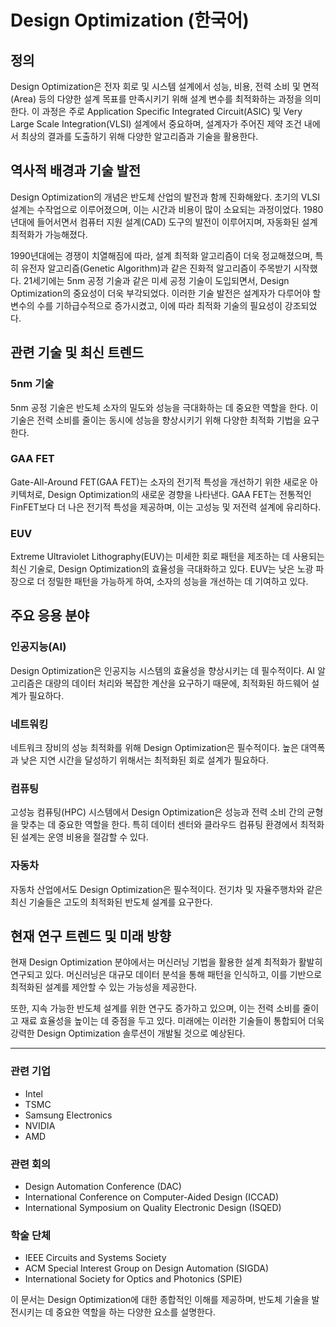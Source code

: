 # Design Optimization (한국어)

## 정의
Design Optimization은 전자 회로 및 시스템 설계에서 성능, 비용, 전력 소비 및 면적(Area) 등의 다양한 설계 목표를 만족시키기 위해 설계 변수를 최적화하는 과정을 의미한다. 이 과정은 주로 Application Specific Integrated Circuit(ASIC) 및 Very Large Scale Integration(VLSI) 설계에서 중요하며, 설계자가 주어진 제약 조건 내에서 최상의 결과를 도출하기 위해 다양한 알고리즘과 기술을 활용한다.

## 역사적 배경과 기술 발전
Design Optimization의 개념은 반도체 산업의 발전과 함께 진화해왔다. 초기의 VLSI 설계는 수작업으로 이루어졌으며, 이는 시간과 비용이 많이 소요되는 과정이었다. 1980년대에 들어서면서 컴퓨터 지원 설계(CAD) 도구의 발전이 이루어지며, 자동화된 설계 최적화가 가능해졌다. 

1990년대에는 경쟁이 치열해짐에 따라, 설계 최적화 알고리즘이 더욱 정교해졌으며, 특히 유전자 알고리즘(Genetic Algorithm)과 같은 진화적 알고리즘이 주목받기 시작했다. 21세기에는 5nm 공정 기술과 같은 미세 공정 기술이 도입되면서, Design Optimization의 중요성이 더욱 부각되었다. 이러한 기술 발전은 설계자가 다루어야 할 변수의 수를 기하급수적으로 증가시켰고, 이에 따라 최적화 기술의 필요성이 강조되었다.

## 관련 기술 및 최신 트렌드
### 5nm 기술
5nm 공정 기술은 반도체 소자의 밀도와 성능을 극대화하는 데 중요한 역할을 한다. 이 기술은 전력 소비를 줄이는 동시에 성능을 향상시키기 위해 다양한 최적화 기법을 요구한다.

### GAA FET
Gate-All-Around FET(GAA FET)는 소자의 전기적 특성을 개선하기 위한 새로운 아키텍처로, Design Optimization의 새로운 경향을 나타낸다. GAA FET는 전통적인 FinFET보다 더 나은 전기적 특성을 제공하며, 이는 고성능 및 저전력 설계에 유리하다.

### EUV
Extreme Ultraviolet Lithography(EUV)는 미세한 회로 패턴을 제조하는 데 사용되는 최신 기술로, Design Optimization의 효율성을 극대화하고 있다. EUV는 낮은 노광 파장으로 더 정밀한 패턴을 가능하게 하여, 소자의 성능을 개선하는 데 기여하고 있다.

## 주요 응용 분야
### 인공지능(AI)
Design Optimization은 인공지능 시스템의 효율성을 향상시키는 데 필수적이다. AI 알고리즘은 대량의 데이터 처리와 복잡한 계산을 요구하기 때문에, 최적화된 하드웨어 설계가 필요하다.

### 네트워킹
네트워크 장비의 성능 최적화를 위해 Design Optimization은 필수적이다. 높은 대역폭과 낮은 지연 시간을 달성하기 위해서는 최적화된 회로 설계가 필요하다.

### 컴퓨팅
고성능 컴퓨팅(HPC) 시스템에서 Design Optimization은 성능과 전력 소비 간의 균형을 맞추는 데 중요한 역할을 한다. 특히 데이터 센터와 클라우드 컴퓨팅 환경에서 최적화된 설계는 운영 비용을 절감할 수 있다.

### 자동차
자동차 산업에서도 Design Optimization은 필수적이다. 전기차 및 자율주행차와 같은 최신 기술들은 고도의 최적화된 반도체 설계를 요구한다.

## 현재 연구 트렌드 및 미래 방향
현재 Design Optimization 분야에서는 머신러닝 기법을 활용한 설계 최적화가 활발히 연구되고 있다. 머신러닝은 대규모 데이터 분석을 통해 패턴을 인식하고, 이를 기반으로 최적화된 설계를 제안할 수 있는 가능성을 제공한다. 

또한, 지속 가능한 반도체 설계를 위한 연구도 증가하고 있으며, 이는 전력 소비를 줄이고 재료 효율성을 높이는 데 중점을 두고 있다. 미래에는 이러한 기술들이 통합되어 더욱 강력한 Design Optimization 솔루션이 개발될 것으로 예상된다.

---

### 관련 기업
- Intel
- TSMC
- Samsung Electronics
- NVIDIA
- AMD

### 관련 회의
- Design Automation Conference (DAC)
- International Conference on Computer-Aided Design (ICCAD)
- International Symposium on Quality Electronic Design (ISQED)

### 학술 단체
- IEEE Circuits and Systems Society
- ACM Special Interest Group on Design Automation (SIGDA)
- International Society for Optics and Photonics (SPIE)

이 문서는 Design Optimization에 대한 종합적인 이해를 제공하며, 반도체 기술을 발전시키는 데 중요한 역할을 하는 다양한 요소를 설명한다.